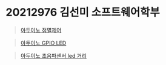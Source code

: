 # 20212976 김선미 소프트웨어학부

> [아두이노 점멸제어](https://github.com/kimsunmi-2021976/arduinoPJ/blob/master/04_example_3.ino.ino)

>[아두이노 GPIO LED](https://github.com/kimsunmi-2021976/arduinoPJ/blob/master/05_pratice_2.ino.ino)

>[아두이노 초음파센서 led 거리](https://github.com/kimsunmi-2021976/arduinoPJ/blob/master/08_example_3.ino)
